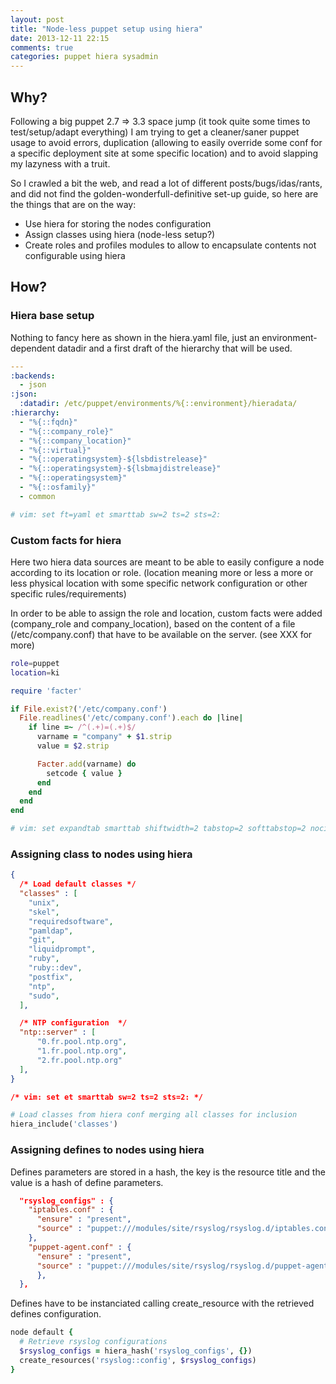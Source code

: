 ```yaml
---
layout: post
title: "Node-less puppet setup using hiera"
date: 2013-12-11 22:15
comments: true
categories: puppet hiera sysadmin
---
```

## Why?

Following a big puppet 2.7 => 3.3 space jump (it took quite some times
to test/setup/adapt everything) I am trying to get a cleaner/saner
puppet usage to avoid errors, duplication (allowing to easily override
some conf for a specific deployment site at some specific location) and
to avoid slapping my lazyness with a truit.

So I crawled a bit the web, and read a lot of different
posts/bugs/idas/rants, and did not find the golden-wonderfull-definitive
set-up guide, so here are the things that are on the way:
* Use hiera for storing the nodes configuration
* Assign classes using hiera (node-less setup?)
* Create roles and profiles modules to allow to encapsulate contents not
  configurable using hiera

## How?

### Hiera base setup

Nothing to fancy here as shown in the hiera.yaml file, just an
environment-dependent datadir and a first draft of the hierarchy that
will be used.

``` yaml hiera.yaml
---
:backends:
  - json
:json:
  :datadir: /etc/puppet/environments/%{::environment}/hieradata/
:hierarchy:
  - "%{::fqdn}"
  - "%{::company_role}"
  - "%{::company_location}"
  - "%{::virtual}"
  - "%{::operatingsystem}-${lsbdistrelease}"
  - "%{::operatingsystem}-${lsbmajdistrelease}"
  - "%{::operatingsystem}"
  - "%{::osfamily}"
  - common

# vim: set ft=yaml et smarttab sw=2 ts=2 sts=2:
```

### Custom facts for hiera

Here two hiera data sources are meant to be able to easily configure a
node according to its location or role. (location meaning more or
less a more or less physical location with some specific network
configuration or other specific rules/requirements)

In order to be able to assign the role and location, custom facts were
added (company_role and company_location), based on the content of a
file  (/etc/company.conf) that have to be available on the server. (see
XXX for more)

``` sh /etc/company.conf
role=puppet
location=ki
```

``` ruby dist/site/lib/facter/gnbila-facts.rb
require 'facter'

if File.exist?('/etc/company.conf')
  File.readlines('/etc/company.conf').each do |line|
    if line =~ /^(.+)=(.+)$/
      varname = "company" + $1.strip
      value = $2.strip

      Facter.add(varname) do
        setcode { value }
      end
    end
  end
end

# vim: set expandtab smarttab shiftwidth=2 tabstop=2 softtabstop=2 nocindent noautoindent:
```

### Assigning class to nodes using hiera

``` json hieradata/common.json
{
  /* Load default classes */
  "classes" : [
    "unix",
    "skel",
    "requiredsoftware",
    "pamldap",
    "git",
    "liquidprompt",
    "ruby",
    "ruby::dev",
    "postfix",
    "ntp",
    "sudo",
  ],

  /* NTP configuration  */
  "ntp::server" : [
      "0.fr.pool.ntp.org",
      "1.fr.pool.ntp.org",
      "2.fr.pool.ntp.org"
  ],
}

/* vim: set et smarttab sw=2 ts=2 sts=2: */
```

``` ruby manifests/site.pp
# Load classes from hiera conf merging all classes for inclusion
hiera_include('classes')
```

### Assigning defines to nodes using hiera

Defines parameters are stored in a hash, the key is the resource
title and the value is a hash of define parameters.
``` json hieradata/common.json
  "rsyslog_configs" : {
    "iptables.conf" : {
      "ensure" : "present",
      "source" : "puppet:///modules/site/rsyslog/rsyslog.d/iptables.conf"
    },
    "puppet-agent.conf" : {
      "ensure" : "present",
      "source" : "puppet:///modules/site/rsyslog/rsyslog.d/puppet-agent.conf"
      },
  },
```

Defines have to be instanciated calling create_resource with the
retrieved defines configuration.
``` ruby manifests.y/site.pp
node default {
  # Retrieve rsyslog configurations
  $rsyslog_configs = hiera_hash('rsyslog_configs', {})
  create_resources('rsyslog::config', $rsyslog_configs)
}
```
